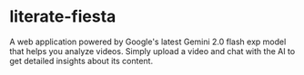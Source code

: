 # literate-fiesta
A web application powered by Google's latest Gemini 2.0 flash exp model that helps you analyze videos. Simply upload a video and chat with the AI to get detailed insights about its content.
